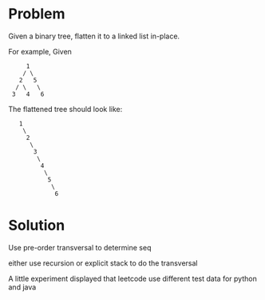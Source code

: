 Problem
===
Given a binary tree, flatten it to a linked list in-place.

For example,
Given

         1
        / \
       2   5
      / \   \
     3   4   6
The flattened tree should look like:

	   1
	    \
	     2
	      \
	       3
	        \
	         4
	          \
	           5
	            \
	             6

Solution
===
Use pre-order transversal to determine seq

either use recursion or explicit stack to do the transversal

A little experiment displayed that leetcode use different test data for python and java